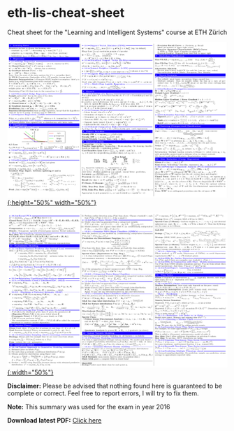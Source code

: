 # eth-lis-cheat-sheet
Cheat sheet for the "Learning and Intelligent Systems" course at ETH Zürich

[![Foo](/preview/01.png){:height="50%" width="50%"}](http://www.google.com/)

[![Foo](/preview/02.png){:width="50%"}](http://www.google.com/)

**Disclaimer:** Please be advised that nothing found here is guaranteed to be complete or correct. Feel free to report errors, I will try to fix them.

**Note:** This summary was used for the exam in year 2016

**Download latest PDF:** [Click here](https://github.com/ndrizza/eth-lis-cheat-sheet/blob/master/document.pdf)
